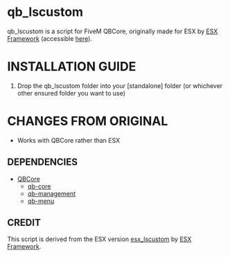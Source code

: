 # qb_lscustom

qb_lscustom is a script for FiveM QBCore, originally made for ESX by [ESX Framework](https://github.com/esx-framework) (accessible [here](https://github.com/esx-framework/esx_lscustom)).

<h1>INSTALLATION GUIDE</h1>

1. Drop the qb_lscustom folder into your [standalone] folder (or whichever other ensured folder you want to use)

<h1>CHANGES FROM ORIGINAL</h1>

- Works with QBCore rather than ESX

**DEPENDENCIES**
-----
- [QBCore](https://github.com/qbcore-framework)
    - [qb-core](https://github.com/qbcore-framework/qb-core)
    - [qb-management](https://github.com/qbcore-framework/qb-management)
    - [qb-menu](https://github.com/qbcore-framework/qb-menu)

**CREDIT**
-----
This script is derived from the ESX version [esx_lscustom](https://github.com/esx-framework/esx_lscustom) by [ESX Framework](https://github.com/esx-framework).